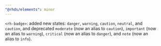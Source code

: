 ```yaml
---
"@rhds/elements": minor
---
```

`<rh-badge>`: added new states: `danger`, `warning`, `caution`, `neutral`, and 
`caution`, and deprecated `moderate` (now an alias to `caution`), `important` 
(now an alias to `warning`), `critical` (now an alias to `danger`), and `note`
(now an alias to `info`).
